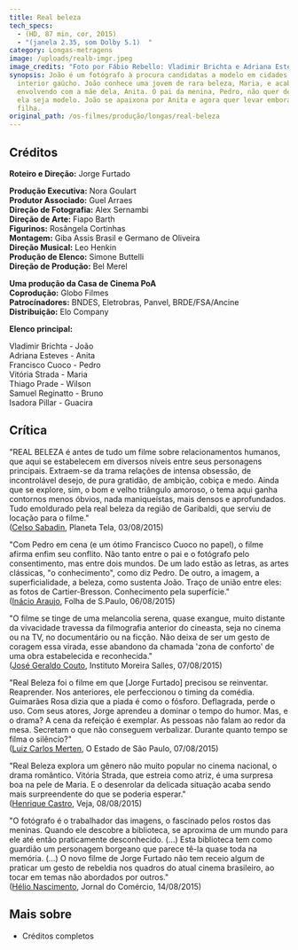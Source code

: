 ```yaml
---
title: Real beleza
tech_specs:
  - (HD, 87 min, cor, 2015)
  - "(janela 2.35, som Dolby 5.1)  "
category: Longas-metragens
image: /uploads/realb-imgr.jpeg
image_credits: "Foto por Fábio Rebello: Vladimir Brichta e Adriana Esteves"
synopsis: João é um fotógrafo à procura candidatas a modelo em cidades do
  interior gaúcho. João conhece uma jovem de rara beleza, Maria, e acaba se
  envolvendo com a mãe dela, Anita. O pai da menina, Pedro, não quer deixar que
  ela seja modelo. João se apaixona por Anita e agora quer levar embora mãe e
  filha.
original_path: /os-filmes/produção/longas/real-beleza
---
```

## Créditos

**Roteiro e Direção:** Jorge Furtado

**Produção Executiva:** Nora Goulart\
**Produtor Associado:** Guel Arraes\
**Direção de Fotografia:** Alex Sernambi\
**Direção de Arte:** Fiapo Barth\
**Figurinos:** Rosângela Cortinhas\
**Montagem:** Giba Assis Brasil e Germano de Oliveira\
**Direção Musical:** Leo Henkin \
**Produção de Elenco:** Simone Buttelli\
**Direção de Produção:** Bel Merel

**Uma produção da Casa de Cinema PoA**\
**Coprodução:** Globo Filmes\
**Patrocínadores:** BNDES, Eletrobras, Panvel, BRDE/FSA/Ancine\
**Distribuição:** Elo Company

**Elenco principal:**

Vladimir Brichta - João\
Adriana Esteves - Anita\
Francisco Cuoco - Pedro\
Vitória Strada - Maria\
Thiago Prade - Wilson\
Samuel Reginatto - Bruno\
Isadora Pillar - Guacira

## Crítica

"REAL BELEZA é antes de tudo um filme sobre relacionamentos humanos, que aqui se estabelecem em diversos níveis entre seus personagens principais. Extraem-se da trama relações de intensa obsessão, de incontrolável desejo, de pura gratidão, de ambição, cobiça e medo. Ainda que se explore, sim, o bom e velho triângulo amoroso, o tema aqui ganha contornos menos óbvios, nada maniqueístas, mais densos e aprofundados. Tudo emoldurado pela real beleza da região de Garibaldi, que serviu de locação para o filme."\
([Celso Sabadin](http://bemblogado.com.br/site/estreia-real-beleza-novo-filme-de-jorge-furtado-nao-nao-e-uma-comedia/), Planeta Tela, 03/08/2015)

"Com Pedro em cena (e um ótimo Francisco Cuoco no papel), o filme afirma enfim seu conflito. Não tanto entre o pai e o fotógrafo pelo consentimento, mas entre dois mundos. De um lado estão as letras, as artes clássicas, "o conhecimento", como diz Pedro. De outro, a imagem, a superficialidade, a beleza, como sustenta João. Traço de união entre eles: as fotos de Cartier-Bresson. Conhecimento pela superfície."\
([Inácio Araujo](http://www1.folha.uol.com.br/ilustrada/2015/08/1664866-trama-amorosa-sufoca-real-beleza-novo-filme-de-jorge-furtado.shtml), Folha de S.Paulo, 06/08/2015)

"O filme se tinge de uma melancolia serena, quase exangue, muito distante da vivacidade travessa da filmografia anterior do cineasta, seja no cinema ou na TV, no documentário ou na ficção. Não deixa de ser um gesto de coragem essa virada, esse abandono da chamada 'zona de conforto' de uma obra estabelecida e reconhecida."\
([José Geraldo Couto](http://blogdoims.com.br/ims/um-jorge-furtado-europeu), Instituto Moreira Salles, 07/08/2015)

"Real Beleza foi o filme em que \[Jorge Furtado] precisou se reinventar. Reaprender. Nos anteriores, ele perfeccionou o timing da comédia. Guimarães Rosa dizia que a piada é como o fósforo. Deflagrada, perde o uso. Com seus atores, Jorge aprendeu a dominar o tempo do humor. Mas, e o drama? A cena da refeição é exemplar. As pessoas não falam ao redor da mesa. Secretam o que não conseguem verbalizar. Durante quanto tempo se filma o silêncio?"\
([Luiz Carlos Merten](http://cultura.estadao.com.br/blogs/luiz-carlos-merten/e-o-kikito-2/), O Estado de São Paulo, 07/08/2015)

"Real Beleza explora um gênero não muito popular no cinema nacional, o drama romântico. Vitória Strada, que estreia como atriz, é uma surpresa boa na pele de Maria. E o desenrolar da delicada situação acaba sendo mais surpreendente do que se poderia esperar."\
([Henrique Castro](http://veja.abril.com.br/noticia/entretenimento/real-beleza-vai-alem-do-nu-frontal-de-adriana-esteves/), Veja, 08/08/2015)

"O fotógrafo é o trabalhador das imagens, o fascinado pelos rostos das meninas. Quando ele descobre a biblioteca, se aproxima de um mundo para ele até então praticamente desconhecido. (...) Esta biblioteca tem como guardião um personagem borgeano que parece tê-la quase toda na memória. (...) O novo filme de Jorge Furtado não tem receio algum de praticar um gesto de rebeldia nos quadros do atual cinema brasileiro, ao tocar em temas não abordados por outros."\
([Hélio Nascimento](http://jcrs.uol.com.br/site/noticia.php?codn=205054), Jornal do Comércio, 14/08/2015)

## Mais sobre

* Créditos completos